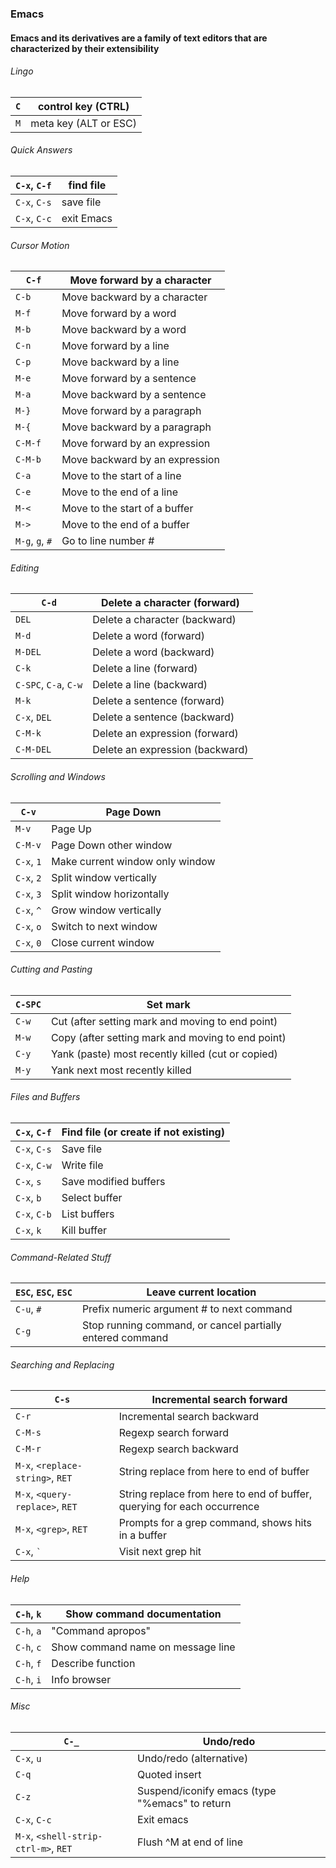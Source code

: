 ### Emacs

#### Emacs and its derivatives are a family of text editors that are characterized by their extensibility

###### Lingo

| `C` | control key (CTRL)    |
| --- | --------------------- |
| `M` | meta key (ALT or ESC) |

###### Quick Answers

| `C-x`, `C-f` | find file  |
| ------------ | ---------- |
| `C-x`, `C-s` | save file  |
| `C-x`, `C-c` | exit Emacs |

###### Cursor Motion

| `C-f`           | Move forward by a character    |
| --------------- | ------------------------------ |
| `C-b`           | Move backward by a character   |
| `M-f`           | Move forward by a word         |
| `M-b`           | Move backward by a word        |
| `C-n`           | Move forward by a line         |
| `C-p`           | Move backward by a line        |
| `M-e`           | Move forward by a sentence     |
| `M-a`           | Move backward by a sentence    |
| `M-}`           | Move forward by a paragraph    |
| `M-{`           | Move backward by a paragraph   |
| `C-M-f`         | Move forward by an expression  |
| `C-M-b`         | Move backward by an expression |
| `C-a`           | Move to the start of a line    |
| `C-e`           | Move to the end of a line      |
| `M-<`           | Move to the start of a buffer  |
| `M->`           | Move to the end of a buffer    |
| `M-g`, `g`, `#` | Go to line number #            |

###### Editing

| `C-d`                 | Delete a character (forward)    |
| --------------------- | ------------------------------- |
| `DEL`                 | Delete a character (backward)   |
| `M-d`                 | Delete a word (forward)         |
| `M-DEL`               | Delete a word (backward)        |
| `C-k`                 | Delete a line (forward)         |
| `C-SPC`, `C-a`, `C-w` | Delete a line (backward)        |
| `M-k`                 | Delete a sentence (forward)     |
| `C-x`, `DEL`          | Delete a sentence (backward)    |
| `C-M-k`               | Delete an expression (forward)  |
| `C-M-DEL`             | Delete an expression (backward) |

###### Scrolling and Windows

| `C-v`      | Page Down                       |
| ---------- | ------------------------------- |
| `M-v`      | Page Up                         |
| `C-M-v`    | Page Down other window          |
| `C-x`, `1` | Make current window only window |
| `C-x`, `2` | Split window vertically         |
| `C-x`, `3` | Split window horizontally       |
| `C-x`, `^` | Grow window vertically          |
| `C-x`, `o` | Switch to next window           |
| `C-x`, `0` | Close current window            |

###### Cutting and Pasting

| `C-SPC` | Set mark                                          |
| ------- | ------------------------------------------------- |
| `C-w`   | Cut (after setting mark and moving to end point)  |
| `M-w`   | Copy (after setting mark and moving to end point) |
| `C-y`   | Yank (paste) most recently killed (cut or copied) |
| `M-y`   | Yank next most recently killed                    |

###### Files and Buffers

| `C-x`, `C-f` | Find file (or create if not existing) |
| ------------ | ------------------------------------- |
| `C-x`, `C-s` | Save file                             |
| `C-x`, `C-w` | Write file                            |
| `C-x`, `s`   | Save modified buffers                 |
| `C-x`, `b`   | Select buffer                         |
| `C-x`, `C-b` | List buffers                          |
| `C-x`, `k`   | Kill buffer                           |

###### Command-Related Stuff

| `ESC`, `ESC`, `ESC` | Leave current location                                    |
| ------------------- | --------------------------------------------------------- |
| `C-u`, `#`          | Prefix numeric argument # to next command                 |
| `C-g`               | Stop running command, or cancel partially entered command |

###### Searching and Replacing

| `C-s`                            | Incremental search forward                                              |
| -------------------------------- | ----------------------------------------------------------------------- |
| `C-r`                            | Incremental search backward                                             |
| `C-M-s`                          | Regexp search forward                                                   |
| `C-M-r`                          | Regexp search backward                                                  |
| `M-x`, `<replace-string>`, `RET` | String replace from here to end of buffer                               |
| `M-x`, `<query-replace>`, `RET`  | String replace from here to end of buffer, querying for each occurrence |
| `M-x`, `<grep>`, `RET`           | Prompts for a grep command, shows hits in a buffer                      |
| `C-x`, `` ` ``                   | Visit next grep hit                                                     |

###### Help

| `C-h`, `k` | Show command documentation        |
| ---------- | --------------------------------- |
| `C-h`, `a` | "Command apropos"                 |
| `C-h`, `c` | Show command name on message line |
| `C-h`, `f` | Describe function                 |
| `C-h`, `i` | Info browser                      |

###### Misc

| `C-_`                                | Undo/redo                                      |
| ------------------------------------ | ---------------------------------------------- |
| `C-x`, `u`                           | Undo/redo (alternative)                        |
| `C-q`                                | Quoted insert                                  |
| `C-z`                                | Suspend/iconify emacs (type "%emacs" to return |
| `C-x`, `C-c`                         | Exit emacs                                     |
| `M-x`, `<shell-strip-ctrl-m>`, `RET` | Flush ^M at end of line                        |
